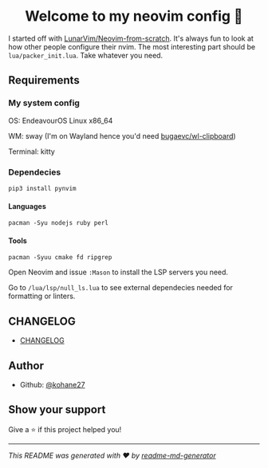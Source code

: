 <h1 align="center">Welcome to my neovim config 👋</h1>
<p>
</p>

I started off with [LunarVim/Neovim-from-scratch](https://github.com/LunarVim/Neovim-from-scratch). It's always fun to look at how other people configure their nvim. The most interesting part should be `lua/packer_init.lua`. Take whatever you need.

## Requirements

### My system config

OS: EndeavourOS Linux x86_64

WM: sway (I'm on Wayland hence you'd need [bugaevc/wl-clipboard](https://github.com/bugaevc/wl-clipboard))

Terminal: kitty

### Dependecies

`pip3 install pynvim`

#### Languages

`pacman -Syu nodejs ruby perl`

#### Tools

`pacman -Syuu cmake fd ripgrep`

Open Neovim and issue `:Mason` to install the LSP servers you need.

Go to `/lua/lsp/null_ls.lua` to see external dependecies needed for formatting or linters.

## CHANGELOG

* [CHANGELOG](./CHANGELOG.md)

## Author

* Github: [@kohane27](https://github.com/kohane27)

## Show your support

Give a ⭐️ if this project helped you!

***
_This README was generated with ❤️ by [readme-md-generator](https://github.com/kefranabg/readme-md-generator)_
